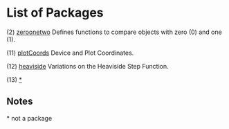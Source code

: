 List of Packages
================

(2) [zeroonetwo](../../2/0) Defines functions to compare objects with zero (0) and one (1).

(11) [plotCoords](../../1/0) Device and Plot Coordinates.

(12) [heaviside](../../1/2) Variations on the Heaviside Step Function.

(13) [\*](#Notes)

Notes
-----

<a name="Notes">

\* not a package

